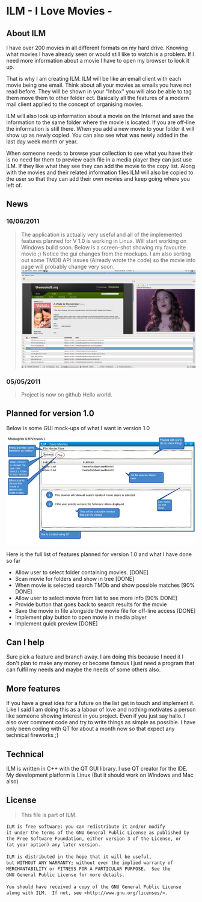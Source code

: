
ILM - I Love Movies -
======================

About ILM
----------

I have over 200 movies in all different formats on my hard drive. Knowing what movies I have already seen or would still like to watch is a problem. If I need more information about a movie I have to open my browser to look it up.
 
That is why I am creating ILM. ILM will be like an email client with each movie being one email. Think about all your movies as emails you have not read before. They will be shown in your "Inbox" you will also be able to tag them move them to other folder ect.
Basically all the features of a modern mail client applied to the concept of organising movies.

ILM will also look up information about a movie on the Internet and save the information to the same folder where the movie is located. If you are off-line the information is still there. When you add a new movie to your folder it will show up as newly copied. You
can also see what was newly added in the last day week month or year.

When someone needs to browse your collection to see what you have their is no need for them to preview each file in a media player they can just use ILM. If they like what they see they can add 
the movie to the copy list. Along with the movies and their related information files ILM will also be copied to the user so that they can add their own movies and keep going where you left of. 

News
----
### 16/06/2011

> The application is actually very useful and all of the implemented features planned for V 1.0 is working in Linux. Will start working on Windows build soon.
> Below is a screen-shot showing my favourite movie ;)
> Notice the gui changes from the mockups. I am also sorting out some TMDB API issues (Already wrote the code) so the movie info page will probably change very soon.
![You should see A screenshot here](https://github.com/fredre/ILM/raw/master/ScreenShots/preview.png "Planned for version 1")

### 05/05/2011

> Project is now on github
> Hello world.

Planned for version 1.0 
-----------------------

Below is some GUI mock-ups of what I want in version 1.0

![You should see A mockup here](https://github.com/fredre/ILM/raw/master/ScreenShots/screen1.png "Planned for version 1")


Here is the full list of features planned for version 1.0 and what I have done so far

* Allow user to select folder containing movies. [DONE]
* Scan movie for folders and show in tree [DONE]
* When movie is selected search TMDb and show possible matches [90% DONE]
* Allow user to select movie from list to see more info [90% DONE]
* Provide button that goes back to search results for the movie
* Save the movie in file alongside the movie file for off-line access [DONE]
* Implement play button to open movie in media player
* Implement quick preview [DONE]



Can I help 
-----------

Sure pick a feature and branch away. I am doing this because I need it I don't plan to make any money or become famous I just need a program that can fulfil my needs and maybe the needs of some others also.

More features 
-------------

If you have a great idea for a future on the list get in touch and implement it. Like I said I am doing this as a labour of love and nothing motivates a person
like someone showing interest in you project. Even if you just say hallo. I also over comment code and try to write things as simple as possible. I have only been coding with QT for about a month now so that expect any technical fireworks ;)

Technical
---------

ILM is written in C++ with the QT GUI library. I use QT creator for the IDE.
My development platform is Linux (But it should work on Windows and Mac also)



License 
-------

>This file is part of ILM.

    ILM is free software: you can redistribute it and/or modify
    it under the terms of the GNU General Public License as published by
    the Free Software Foundation, either version 3 of the License, or
    (at your option) any later version.

    ILM is distributed in the hope that it will be useful,
    but WITHOUT ANY WARRANTY; without even the implied warranty of
    MERCHANTABILITY or FITNESS FOR A PARTICULAR PURPOSE.  See the
    GNU General Public License for more details.

    You should have received a copy of the GNU General Public License
    along with ILM.  If not, see <http://www.gnu.org/licenses/>.


